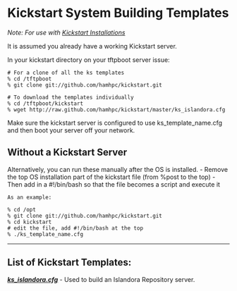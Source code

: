 <H1>Kickstart System Building Templates</H1> 

<i>Note: For use with <a href="http://www.centos.org/docs/5/html/Installation_Guide-en-US/ch-kickstart2.html">Kickstart Installations</a></i>

It is assumed you already have a working Kickstart server. 

In your kickstart directory on your tftpboot server issue:

	# For a clone of all the ks templates
	% cd /tftpboot
	% git clone git://github.com/hamhpc/kickstart.git

	# To download the templates individually
	% cd /tftpboot/kickstart
	% wget http://raw.github.com/hamhpc/kickstart/master/ks_islandora.cfg


Make sure the kickstart server is configured to use ks_template_name.cfg and then boot your server off your network. 

<h2>Without a Kickstart Server</h2>

Alternatively, you can run these manually after the OS is installed. 
	- Remove the top OS installation part of the kickstart file (from %post to the top) 
	- Then add in a #!/bin/bash so that the file becomes a script and execute it 

	As an example:

	% cd /opt
	% git clone git://github.com/hamhpc/kickstart.git
	% cd kickstart
	# edit the file, add #!/bin/bash at the top
	% ./ks_template_name.cfg

<hr/>

<h2><strong>List of Kickstart Templates:</strong></h2>

<a href="http://raw.github.com/hamhpc/kickstart/master/ks_islandora.cfg"><strong><i>ks_islandora.cfg</i></strong></a>  - Used to build an Islandora Repository server.

